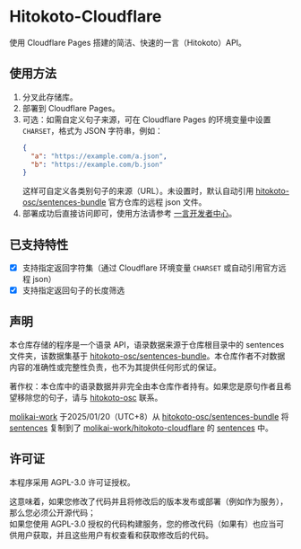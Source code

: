 # Hitokoto-Cloudflare
使用 Cloudflare Pages 搭建的简洁、快速的一言（Hitokoto）API。

## 使用方法
1. 分叉此存储库。
2. 部署到 Cloudflare Pages。
3. 可选：如需自定义句子来源，可在 Cloudflare Pages 的环境变量中设置 `CHARSET`，格式为 JSON 字符串，例如：
   ```json
   {
     "a": "https://example.com/a.json",
     "b": "https://example.com/b.json"
   }
   ```
   这样可自定义各类别句子的来源（URL）。未设置时，默认自动引用 [hitokoto-osc/sentences-bundle](https://github.com/hitokoto-osc/sentences-bundle) 官方仓库的远程 json 文件。
4. 部署成功后直接访问即可，使用方法请参考 [一言开发者中心](https://developer.hitokoto.cn/sentence/)。

## 已支持特性
- [x] 支持指定返回字符集（通过 Cloudflare 环境变量 `CHARSET` 或自动引用官方远程 json）
- [x] 支持指定返回句子的长度筛选

## 声明
本仓库存储的程序是一个语录 API，语录数据来源于仓库根目录中的 sentences 文件夹，该数据集基于 [hitokoto-osc/sentences-bundle](https://github.com/hitokoto-osc/sentences-bundle)。本仓库作者不对数据内容的准确性或完整性负责，也不为其提供任何形式的保证。

著作权：本仓库中的语录数据并非完全由本仓库作者持有。如果您是原句作者且希望移除您的句子，请与 [hitokoto-osc](https://github.com/hitokoto-osc) 联系。

[molikai-work](https://github.com/molikai-work) 于2025/01/20（UTC+8）从 [hitokoto-osc/sentences-bundle](https://github.com/hitokoto-osc/sentences-bundle) 将 [sentences](https://github.com/hitokoto-osc/sentences-bundle/tree/master/sentences) 复制到了 [molikai-work/hitokoto-cloudflare](https://github.com/molikai-work/hitokoto-cloudflare) 的 [sentences](https://github.com/molikai-work/hitokoto-cloudflare/tree/main/sentences) 中。

## 许可证
本程序采用 AGPL-3.0 许可证授权。

这意味着，如果您修改了代码并且将修改后的版本发布或部署（例如作为服务），那么您必须公开源代码；  
如果您使用 AGPL-3.0 授权的代码构建服务，您的修改代码（如果有）也应当可供用户获取，并且这些用户有权查看和获取修改后的代码。
